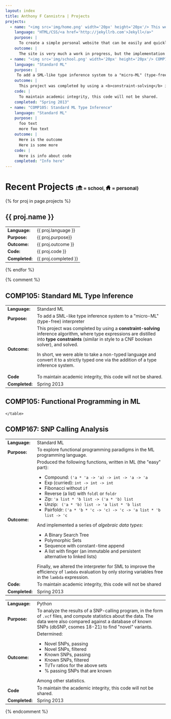 ```yaml
---
layout: index
title: Anthony F Cannistra | Projects
projects:
  - name: "<img src='img/home.png' width='20px' height='20px'/> This website!"
    language: "HTML/CSS/<a href='http://jekyllrb.com'>Jekyll</a>"
    purpose: |
      To create a simple personal website that can be easily and quickly updated. I was looking for a nice way to be able to write my site in <a href='http://daringfireball.net/projects/markdown/'>markdown</a>.
    outcome: | 
      The site is very much a work in progress, but the implementation is quite enjoyable to work with. My desire for a clean Markdown-based site and a database-free content management system brought me to <a href="http://pages.github.com">GitHub Pages</a>. GitHub runs the markdown through Jekyll, which supports the <a href="https://github.com/Shopify/liquid/wiki/Liquid-for-Designers">Liquid template engine</a>, which is small and simple to use. All of the projects on this page, for example, are encoded in <a href="http://www.yaml.org/spec/1.2/spec.html">YAML</a> format, parsed by Liquid into the tables you see.
  - name: "<img src='img/school.png' width='20px' height='20px'/> COMP105: Standard ML Type Inference"
    language: "Standard ML"
    purpose: |
     To add a SML-like type inference system to a "micro-ML" (type-free) interpreter
    outcome: |
      This project was completed by using a <b>constraint-solving</b> inference algorithm, where type expressions are distilled into <b>type constraints</b> (similar in style to a CNF boolean solver), and solved.<p>In short, we were able to take a non-typed language and convert it to a strictly typed one via the addition of a type inference system. </p>
    code: |
      To maintain academic integrity, this code will not be shared.
    completed: "Spring 2013"
  - name: "COMP105: Standard ML Type Inference"
    language: "Standard ML"
    purpose: |
      foo text
      more foo text
    outcome: |
      Here is the outcome
      Here is some more
    code: |
      Here is info about code
    completed: "Info here"
---
```


<h1> Recent Projects  <span style="margin-left: auto; margin-right:auto; font-size: 15px">(<img width="15px" height="15px" src="img/school.png" /> = school, <img width="15px" height="15px" src="img/home.png" /> = personal)</span></h1>

{% for proj in page.projects %}
## {{ proj.name }}
<table>
	<tr>
		<td><b>Language:</b></td>
		<td>{{ proj.language }}</td>
	</tr>
	<tr>
		<td><b>Purpose:</b></td>
		<td>{{ proj.purpose}}</td>
	</tr>
	<tr>
		<td><b>Outcome:</b></td>
		<td>{{ proj.outcome }}</td>
	</tr>
	<tr>
		<td><b>Code:</b></td>
		<td>{{ proj.code }}</td>
	</tr>
	<tr>
		<td><b>Completed:</b></td>
		<td>{{ proj.completed }}</td>
	</tr>
</table>
{% endfor %} 


{% comment %}
<h2>COMP105: Standard ML Type Inference</h2>
<table class="table">
	<tr>
		<td><b>Language:</b></td><td>Standard ML</td>
	</tr>
		<td><b>Purpose:</b></td><td>To add a SML-like type inference system to a "micro-ML" (type-free) interpreter</td>
	<tr>
		<td><p><b>Outcome:</b></td><td>This project was completed by using a <b>constraint-solving</b> inference algorithm, where type expressions are distilled into <b>type constraints</b> (similar in style to a CNF boolean solver), and solved. <p>
		<p>In short, we were able to take a non-typed language and convert it to a strictly typed one via the addition of a type inference system. </p>
		</td>
	</tr>
		<td><b>Code</b></td><td>To maintain academic integrity, this code will not be shared.</td>
	<tr>
	</tr>
	<tr>
		<td><b>Completed:</b></td><td>Spring 2013</td>
	</tr>
</table>

<h2> COMP105: Functional Programming in ML</h2>
<table class="table" id="p1">
	<tr>
		<td><b>Language: </b></td>
		<td> Standard ML</td>
	</tr>
	<tr>
		<td><b>Purpose:</b></td><td> To explore functional programming paradigms in the ML programming language.</td>
	</tr>
	<tr>
		<td><b>Outcome: </b></td><td>Produced the following functions, written in ML (the "easy" part):
			<ul>
				<li> Compound: <code>('a * 'a -> 'a) -> int -> 'a -> 'a </code></li>
				<li> Exp (curried): <code>int -> int -> int</code> </li>
				<li> Fibonacci without <code>if</code></li>
				<li> Reverse (a list) with <code>foldl</code> or <code>foldr</code></li>
				<li> Zip: <code>'a list * 'b list -> ('a * 'b) list</code> </li>
				<li> Unzip: <code> ('a * 'b) list -> 'a list * 'b list</code>
				<li> Pairfoldr: <code>('a * 'b * 'c -> 'c) -> 'c -> 'a list * 'b list -> 'c</code></li>
			</ul>
		And implemented a series of <i>algebraic data types</i>:
			<ul>
				<li>A Binary Search Tree</li>
				<li>Polymorphic Sets</li>
				<li>Sequence with constant-time append</li>
				<li>A list with finger (an immutable and persistent alternative to linked lists)</li>
			</ul>
		Finally, we altered the interpreter for SML to improve the efficiency of <code>lambda</code> evaluation by only storing variables free in the <code>lambda</code> expression.
		</td>
	</tr>
	<tr>
		<td><b>Code: </b></td><td>To maintain academic integrity, this code will not be shared</td>
	</tr>
	<tr>
		<td><b>Completed: </b></td><td>Spring 2013</td>
	</tr>

	</table>

<h2> COMP167: SNP Calling Analysis </h2>
<table class="table">
	<tr>
		<td><b>Language:</b></td><td>Python</td>
	</tr>
		<td><b>Purpose:</b></td><td>To analyze the results of a SNP-calling program, in the form of <code>.vcf</code> files, and compute statistics about the data. The data were also compared against a database of known SNPs (dbSNP, csomes 18-21) to find "novel" variants. </td>
	<tr>
		<td><b>Outcome:</b></td><td>Determined:
			<ul>
				<li>Novel SNPs, passing</li>
				<li>Novel SNPs, filtered</li>
				<li>Known SNPs, passing</li>
				<li>Known SNPs, filtered</li>	
				<li>Ti/Tv ratios for the above sets</li>
				<li>% passing SNPs that are known</	li>
			</ul>
		Among other statistics.
		</td>
	</tr>
		<td><b>Code</b></td><td>To maintain the academic integrity, this code will not be shared.</td>
	<tr>
	</tr>
	<tr>
		<td><b>Completed:</b></td><td>Spring 2013</td>
	</tr>
</table>
{% endcomment %}